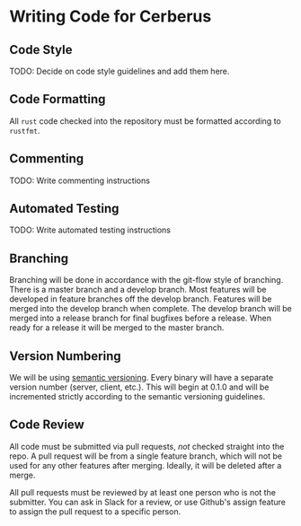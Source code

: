 Writing Code for Cerberus
=========================

## Code Style ##

TODO: Decide on code style guidelines and add them here.

## Code Formatting ##

All `rust` code checked into the repository must be formatted according to `rustfmt`.

## Commenting ##

TODO: Write commenting instructions

## Automated Testing ##

TODO: Write automated testing instructions

## Branching ##

Branching will be done in accordance with the git-flow style of branching. 
There is a master branch and a develop branch. Most features will be developed in feature branches off the develop branch.
Features will be merged into the develop branch when complete.
The develop branch will be merged into a release branch for final bugfixes before a release. When ready for a release it will be merged to the master branch.

## Version Numbering ##

We will be using [semantic versioning](http://semver.org/). Every binary will have a separate
version number (server, client, etc.). This will begin at 0.1.0 and will be incremented strictly
according to the semantic versioning guidelines.

## Code Review ##

All code must be submitted via pull requests, *not* checked straight into the repo.
A pull request will be from a single feature branch, which will not be used for any other
features after merging. Ideally, it will be deleted after a merge.

All pull requests must be reviewed by at least one person who is not the submitter. You can
ask in Slack for a review, or use Github's assign feature to assign the pull request to a
specific person.
